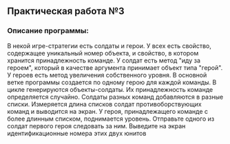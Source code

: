 ## Практическая работа №3

### Описание программы:
В некой игре-стратегии есть солдаты и герои. У всех есть свойство, содержащее уникальный номер объекта, и свойство, в котором хранится принадлежность команде. 
У солдат есть метод "иду за героем", который в качестве аргумента принимает объект типа "герой". У героев есть метод увеличения собственного уровня. 
В основной ветке программы создается по одному герою для каждой команды. В цикле генерируются объекты-солдаты. Их принадлежность команде определяется случайно. 
Солдаты разных команд добавляются в разные списки. Измеряется длина списков солдат противоборствующих команд и выводится на экран. 
У героя, принадлежащего команде с более длинным списком, поднимается уровень. 
Отправьте одного из солдат первого героя следовать за ним. Выведите на экран идентификационные номера этих двух юнитов
